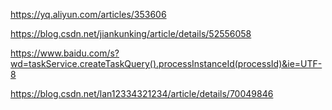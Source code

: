 https://yq.aliyun.com/articles/353606

https://blog.csdn.net/jiankunking/article/details/52556058

https://www.baidu.com/s?wd=taskService.createTaskQuery().processInstanceId(processId)&ie=UTF-8

https://blog.csdn.net/lan12334321234/article/details/70049846


